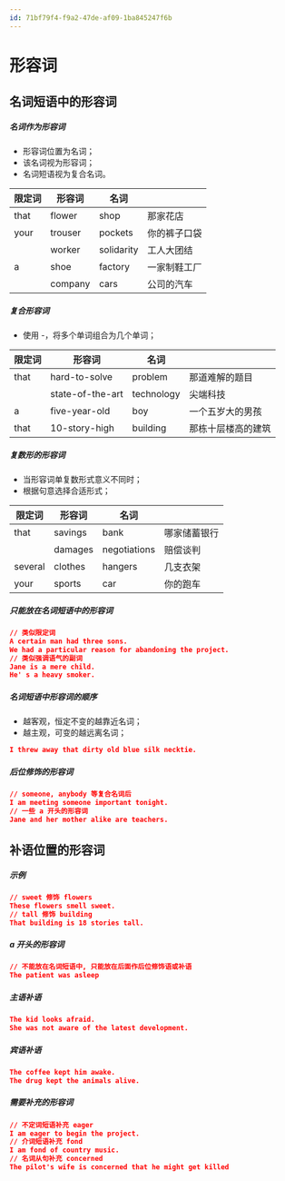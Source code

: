 ```yaml
---
id: 71bf79f4-f9a2-47de-af09-1ba845247f6b
---
```


# 形容词

## 名词短语中的形容词

##### 名词作为形容词

- 形容词位置为名词；
- 该名词视为形容词；
- 名词短语视为复合名词。

| 限定词 | 形容词  | 名词       |              |
| ------ | ------- | ---------- | ------------ |
| that   | flower  | shop       | 那家花店     |
| your   | trouser | pockets    | 你的裤子口袋 |
|        | worker  | solidarity | 工人大团结   |
| a      | shoe    | factory    | 一家制鞋工厂 |
|        | company | cars       | 公司的汽车   |

##### 复合形容词

- 使用 -，将多个单词组合为几个单词；

| 限定词 | 形容词           | 名词       |                    |
| ------ | ---------------- | ---------- | ------------------ |
| that   | hard-to-solve    | problem    | 那道难解的题目     |
|        | state-of-the-art | technology | 尖端科技           |
| a      | five-year-old    | boy        | 一个五岁大的男孩   |
| that   | 10-story-high    | building   | 那栋十层楼高的建筑 |

##### 复数形的形容词

- 当形容词单复数形式意义不同时；
- 根据句意选择合适形式；

| 限定词  | 形容词  | 名词         |              |
| ------- | ------- | ------------ | ------------ |
| that    | savings | bank         | 哪家储蓄银行 |
|         | damages | negotiations | 赔偿谈判     |
| several | clothes | hangers      | 几支衣架     |
| your    | sports  | car          | 你的跑车     |

##### 只能放在名词短语中的形容词

```json
// 类似限定词
A certain man had three sons.
We had a particular reason for abandoning the project.
// 类似强调语气的副词
Jane is a mere child.
He' s a heavy smoker.
```

##### 名词短语中形容词的顺序

- 越客观，恒定不变的越靠近名词；
- 越主观，可变的越远离名词；

```json
I threw away that dirty old blue silk necktie.
```

##### 后位修饰的形容词

```json
// someone, anybody 等复合名词后
I am meeting someone important tonight.
// 一些 a 开头的形容词
Jane and her mother alike are teachers.
```

## 补语位置的形容词

##### 示例

```json
// sweet 修饰 flowers
These flowers smell sweet.
// tall 修饰 building
That building is 18 stories tall.
```

##### a 开头的形容词

```json
// 不能放在名词短语中, 只能放在后面作后位修饰语或补语
The patient was asleep
```

##### 主语补语

```json
The kid looks afraid.
She was not aware of the latest development.
```

##### 宾语补语

```json
The coffee kept him awake.
The drug kept the animals alive.
```

##### 需要补充的形容词

```json
// 不定词短语补充 eager
I am eager to begin the project.
// 介词短语补充 fond
I am fond of country music.
// 名词从句补充 concerned
The pilot's wife is concerned that he might get killed
```
